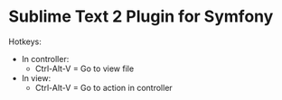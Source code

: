 Sublime Text 2 Plugin for Symfony
=================================
Hotkeys:

   * In controller:
	  - Ctrl-Alt-V = Go to view file
   * In view:
      - Ctrl-Alt-V = Go to action in controller
